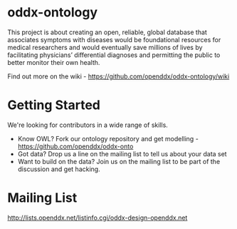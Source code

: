oddx-ontology
=============

This project is about creating an open, reliable, global database that associates symptoms with diseases would be foundational resources for medical researchers and would eventually save millions of lives by facilitating physicians’ differential diagnoses and permitting the public to better monitor their own health.

Find out more on the wiki - https://github.com/openddx/oddx-ontology/wiki

Getting Started
===========
We're looking for contributors in a wide range of skills.

- Know OWL? Fork our ontology repository and get modelling - https://github.com/openddx/oddx-onto
- Got data? Drop us a line on the mailing list to tell us about your data set
- Want to build on the data? Join us on the mailing list to be part of the discussion and get hacking.


Mailing List
===========
http://lists.openddx.net/listinfo.cgi/oddx-design-openddx.net
